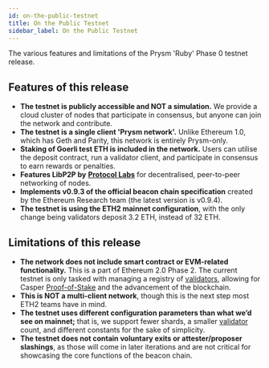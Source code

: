 ```yaml
---
id: on-the-public-testnet
title: On the Public Testnet
sidebar_label: On the Public Testnet
---
```

  The various features and limitations of the Prysm 'Ruby' Phase 0 testnet
  release.


## Features of this release

* **The testnet is publicly accessible and NOT a simulation.** We provide a cloud cluster of nodes that participate in consensus, but anyone can join the network and contribute.
* **The testnet is a single client 'Prysm network'.** Unlike Ethereum 1.0, which has Geth and Parity, this network is entirely Prysm-only.
* **Staking of Goerli test ETH is included in the network.** Users can utilise the deposit contract, run a validator client, and participate in consensus to earn rewards or penalties.
* **Features LibP2P by** [**Protocol Labs**](https://protocol.ai/) for decentralised, peer-to-peer networking of nodes.
* **Implements v0.9.3 of the official beacon chain specification** created by the Ethereum Research team \(the latest version is v0.9.4\).
* **The testnet is using the ETH2 mainnet configuration**, with the only change being validators deposit 3.2 ETH, instead of 32 ETH.

## Limitations of this release

* **The network does not include smart contract or EVM-related functionality.** This is a part of Ethereum 2.0 Phase 2. The current testnet is only tasked with managing a registry of [validators](../glossaries/terminology.md#validator), allowing for Casper [Proof-of-Stake](../glossaries/terminology.md#proof-of-stake-pos) and the advancement of the blockchain.
* **This is NOT a multi-client network**, though this is the next step most ETH2 teams have in mind.
* **The testnet uses different configuration parameters than what we’d see on mainnet;** that is, we support fewer shards, a smaller [validator](../glossaries/terminology.md#validator) count, and different constants for the sake of simplicity.
* **The testnet does not contain voluntary exits or attester/proposer slashings**, as those will come in later iterations and are not critical for showcasing the core functions of the beacon chain.
